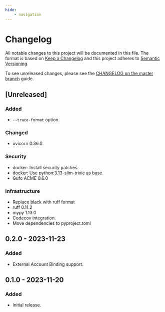 ```yaml
---
hide:
    - navigation
---
```

# Changelog

All notable changes to this project will be documented in this file.
The format is based on [Keep a Changelog](https://keepachangelog.com/en/1.0.0/)
and this project adheres to [Semantic Versioning](https://semver.org/spec/v2.0.0.html).

To see unreleased changes, please see the [CHANGELOG on the master branch](https://github.com/gufolabs/csr_proxy/blob/master/CHANGELOG.md) guide.

## [Unreleased]

### Added

* `--trace-format` option.

### Changed

* uvicorn 0.36.0

### Security

* docker: Install security patches.
* docker: Use python:3.13-slim-trixie as base.
* Gufo ACME 0.6.0

### Infrastructure

* Replace black with ruff format
* ruff 0.11.2
* mypy 1.13.0
* Codecov integration.
* Move dependencies to pyproject.toml

## 0.2.0 - 2023-11-23

### Added

* External Account Binding support.

## 0.1.0 - 2023-11-20

### Added

* Initial release.